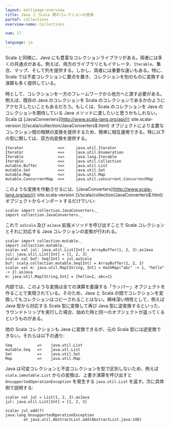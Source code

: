 ```yaml
---
layout: multipage-overview
title: Java と Scala 間のコレクションの変換
partof: collections
overview-name: Collections

num: 17

language: ja
---
```


Scala と同様に、Java
にも豊富なコレクションライブラリがある。両者には多くの共通点がある。例えば、両方のライブラリともイテレータ、`Iterable`、集合、マップ、そして列を提供する。しかし、両者には重要な違いもある。特に、Scala では不変コレクションに要点を置き、コレクションを別のものに変換する演算も多く提供している。

時として、コレクションを一方のフレームワークから他方へと渡す必要がある。例えば、既存の Java のコレクションを Scala のコレクションであるかのようにアクセスしたいこともあるだろう。もしくは、Scala のコレクションを Java のコレクションを期待している Java メソッドに渡したいと思うかもしれない。Scala は [JavaConverters](http://www.scala-lang.org/api/{{ site.scala-version }}/scala/collection/JavaConverters$.html) オブジェクトにより主要なコレクション間の暗黙の変換を提供するため、簡単に相互運用できる。特に以下の型に関しては、双方向変換を提供する。

    Iterator               <=>     java.util.Iterator
    Iterator               <=>     java.util.Enumeration
    Iterable               <=>     java.lang.Iterable
    Iterable               <=>     java.util.Collection
    mutable.Buffer         <=>     java.util.List
    mutable.Set            <=>     java.util.Set
    mutable.Map            <=>     java.util.Map
    mutable.ConcurrentMap  <=>     java.util.concurrent.ConcurrentMap

このような変換を作動させるには、[JavaConverters](http://www.scala-lang.org/api/{{ site.scala-version }}/scala/collection/JavaConverters$.html) オブジェクトからインポートするだけでいい:

    scala> import collection.JavaConverters._
    import collection.JavaConverters._

これで `asScala` 及び `asJava` 拡張メソッドを呼び出すことで Scala コレクションとそれに対応する Java コレクションの変換が行われる。

    scala> import collection.mutable._
    import collection.mutable._
    scala> val jul: java.util.List[Int] = ArrayBuffer(1, 2, 3).asJava
    jul: java.util.List[Int] = [1, 2, 3]
    scala> val buf: Seq[Int] = jul.asScala
    buf: scala.collection.mutable.Seq[Int] = ArrayBuffer(1, 2, 3)
    scala> val m: java.util.Map[String, Int] = HashMap("abc" -> 1, "hello" -> 2).asJava
    m: java.util.Map[String,Int] = {hello=2, abc=1}

内部では、このような変換は全ての演算を委譲する「ラッパー」オブジェクトを作ることで実現されている。そのため、Java と Scala の間でコレクションを変換してもコレクションはコピーされることはない。興味深い特性として、例えば Java 型から対応する Scala 型に変換して再び Java 型に逆変換するといった、ラウンドトリップを実行した場合、始めた時と同一のオブジェクトが返ってくるというものがある。

他の Scala コレクションも Java に変換できるが、元の Scala 型には逆変換できない。それらは以下の通り:

    Seq           =>    java.util.List
    mutable.Seq   =>    java.utl.List
    Set           =>    java.util.Set
    Map           =>    java.util.Map

Java は可変コレクションと不変コレクションを型で区別しないため、例えば `scala.immutable.List` からの変換は、上書き演算を呼び出すと `UnsupportedOperationException` を発生する `java.util.List` を返す。次に具体例で説明する:

    scala> val jul = List(1, 2, 3).asJava
    jul: java.util.List[Int] = [1, 2, 3]
    
    scala> jul.add(7)
    java.lang.UnsupportedOperationException
            at java.util.AbstractList.add(AbstractList.java:148)
